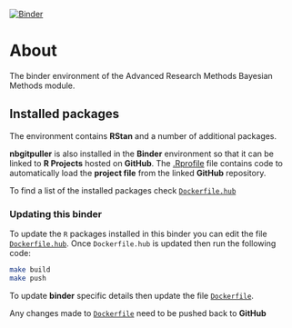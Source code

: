[![Binder](https://mybinder.org/badge_logo.svg)](https://mybinder.org/v2/gh/ljcolling/arm/master)

# About

The binder environment of the Advanced Research Methods Bayesian Methods module.

## Installed packages

The environment contains **RStan** and a number of additional packages.

**nbgitpuller** is also installed in the **Binder** environment so that it can be linked to **R Projects** hosted on **GitHub**. The [.Rprofile](.Rprofile) file contains code to automatically load the **project file** from the linked **GitHub** repository.

To find a list of the installed packages check [`Dockerfile.hub`](binder/Dockerfile.hub)

### Updating this binder

To update the `R` packages installed in this binder you can edit the file [`Dockerfile.hub`](binder/Dockerfile.hub). Once `Dockerfile.hub` is updated then run the following code:

```bash
make build
make push
```

To update **binder** specific details then update the file [`Dockerfile`](binder/Dockerfile).

Any changes made to [`Dockerfile`](binder/Dockerfile) need to be pushed back to **GitHub**
